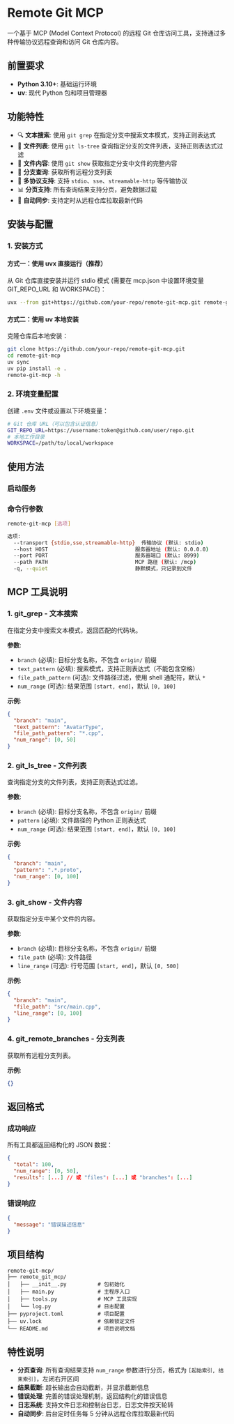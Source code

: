 # Remote Git MCP

一个基于 MCP (Model Context Protocol) 的远程 Git 仓库访问工具，支持通过多种传输协议远程查询和访问 Git 仓库内容。

## 前置要求

- **Python 3.10+**: 基础运行环境
- **uv**: 现代 Python 包和项目管理器

## 功能特性

- 🔍 **文本搜索**: 使用 `git grep` 在指定分支中搜索文本模式，支持正则表达式
- 📁 **文件列表**: 使用 `git ls-tree` 查询指定分支的文件列表，支持正则表达式过滤
- 📖 **文件内容**: 使用 `git show` 获取指定分支中文件的完整内容
- 🌿 **分支查询**: 获取所有远程分支列表
- 🚀 **多协议支持**: 支持 `stdio`、`sse`、`streamable-http` 等传输协议
- 📊 **分页支持**: 所有查询结果支持分页，避免数据过载
- 🔄 **自动同步**: 支持定时从远程仓库拉取最新代码

## 安装与配置

### 1. 安装方式

#### 方式一：使用 uvx 直接运行（推荐）

从 Git 仓库直接安装并运行 stdio 模式 (需要在 mcp.json 中设置环境变量 GIT_REPO_URL 和 WORKSPACE)：

```bash
uvx --from git+https://github.com/your-repo/remote-git-mcp.git remote-git-mcp --transport stdio --quiet
```

#### 方式二：使用 uv 本地安装

克隆仓库后本地安装：

```bash
git clone https://github.com/your-repo/remote-git-mcp.git
cd remote-git-mcp
uv sync
uv pip install -e .
remote-git-mcp -h
```

### 2. 环境变量配置

创建 `.env` 文件或设置以下环境变量：

```bash
# Git 仓库 URL（可以包含认证信息）
GIT_REPO_URL=https://username:token@github.com/user/repo.git
# 本地工作目录
WORKSPACE=/path/to/local/workspace
```

## 使用方法

### 启动服务

### 命令行参数

```bash
remote-git-mcp [选项]

选项:
  --transport {stdio,sse,streamable-http}  传输协议 (默认: stdio)
  --host HOST                            服务器地址 (默认: 0.0.0.0)
  --port PORT                            服务器端口 (默认: 8999)
  --path PATH                            MCP 路径 (默认: /mcp)
  -q, --quiet                            静默模式，只记录到文件
```

## MCP 工具说明

### 1. git_grep - 文本搜索

在指定分支中搜索文本模式，返回匹配的代码块。

**参数**:

- `branch` (必填): 目标分支名称，不包含 `origin/` 前缀
- `text_pattern` (必填): 搜索模式，支持正则表达式（不能包含空格）
- `file_path_pattern` (可选): 文件路径过滤，使用 shell 通配符，默认 `*`
- `num_range` (可选): 结果范围 `[start, end]`，默认 `[0, 100]`

**示例**:

```json
{
  "branch": "main",
  "text_pattern": "AvatarType",
  "file_path_pattern": "*.cpp",
  "num_range": [0, 50]
}
```

### 2. git_ls_tree - 文件列表

查询指定分支的文件列表，支持正则表达式过滤。

**参数**:

- `branch` (必填): 目标分支名称，不包含 `origin/` 前缀
- `pattern` (必填): 文件路径的 Python 正则表达式
- `num_range` (可选): 结果范围 `[start, end]`，默认 `[0, 100]`

**示例**:

```json
{
  "branch": "main",
  "pattern": ".*.proto",
  "num_range": [0, 100]
}
```

### 3. git_show - 文件内容

获取指定分支中某个文件的内容。

**参数**:

- `branch` (必填): 目标分支名称，不包含 `origin/` 前缀
- `file_path` (必填): 文件路径
- `line_range` (可选): 行号范围 `[start, end]`，默认 `[0, 500]`

**示例**:

```json
{
  "branch": "main",
  "file_path": "src/main.cpp",
  "line_range": [0, 100]
}
```

### 4. git_remote_branches - 分支列表

获取所有远程分支列表。

**示例**:

```json
{}
```

## 返回格式

### 成功响应

所有工具都返回结构化的 JSON 数据：

```json
{
  "total": 100,
  "num_range": [0, 50],
  "results": [...] // 或 "files": [...] 或 "branches": [...]
}
```

### 错误响应

```json
{
  "message": "错误描述信息"
}
```

## 项目结构

```text
remote-git-mcp/
├── remote_git_mcp/
│   ├── __init__.py          # 包初始化
│   ├── main.py              # 主程序入口
│   ├── tools.py             # MCP 工具实现
│   └── log.py               # 日志配置
├── pyproject.toml           # 项目配置
├── uv.lock                  # 依赖锁定文件
└── README.md                # 项目说明文档
```

## 特性说明

- **分页查询**: 所有查询结果支持 `num_range` 参数进行分页，格式为 `[起始索引, 结束索引]`，左闭右开区间
- **结果截断**: 超长输出会自动截断，并显示截断信息
- **错误处理**: 完善的错误处理机制，返回结构化的错误信息
- **日志系统**: 支持文件日志和控制台日志，日志文件按天轮转
- **自动同步**: 后台定时任务每 5 分钟从远程仓库拉取最新代码
